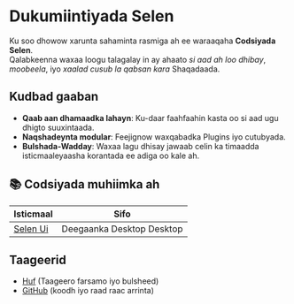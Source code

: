 # **Dukumiintiyada Selen**

Ku soo dhowow xarunta sahaminta rasmiga ah ee waraaqaha **Codsiyada Selen**.\
Qalabkeenna waxaa loogu talagalay in ay ahaato _si aad ah loo dhibay_,
_moobeela_, iyo _xaalad cusub la qabsan kara_ Shaqadaada.

## Kudbad gaaban

- **Qaab aan dhamaadka lahayn**: Ku-daar faahfaahin kasta oo si aad ugu dhigto
  suuxintaada.
- **Naqshadeynta modular**: Feejignow waxqabadka Plugins iyo cutubyada.
- **Bulshada-Wadday**: Waxaa lagu dhisay jawaab celin ka timaadda
  isticmaaleyaasha korantada ee adiga oo kale ah.

## **📚 Codsiyada muhiimka ah**

| Isticmaal                   | Sifo                      |
| --------------------------- | ------------------------- |
| [Selen Ui](/apps/seelen-ui) | Deegaanka Desktop Desktop |

## Taageerid

- [Huf](https://discord.gg/ABfASx5ZAJ) (Taageero farsamo iyo bulsheed)
- [GitHub](https://github.com/Seelen-Inc) (koodh iyo raad raac arrinta)
